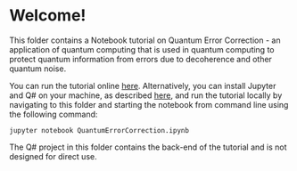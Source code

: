 # Welcome!

This folder contains a Notebook tutorial on Quantum Error Correction - 
an application of quantum computing that is used in quantum computing to protect quantum information from errors due to decoherence and other quantum noise.

You can run the tutorial online [here](https://mybinder.org/v2/gh/Microsoft/QuantumKatas/master?filepath=tutorials/QuantumErrorCorrection%2FQuantumErrorCorrection.ipynb). Alternatively, you can install Jupyter and Q# on your machine, as described [here](https://docs.microsoft.com/quantum/install-guide/jupyter), and run the tutorial locally by navigating to this folder and starting the notebook from command line using the following command: 

    jupyter notebook QuantumErrorCorrection.ipynb

The Q# project in this folder contains the back-end of the tutorial and is not designed for direct use.
